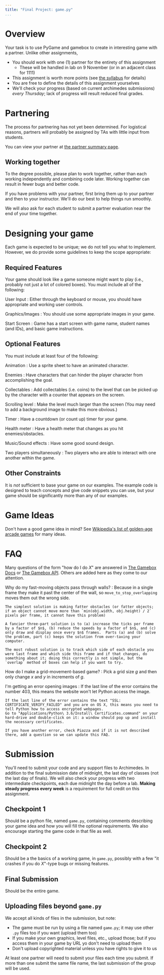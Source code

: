```yaml
---
title: "Final Project: game.py"
...
```


# Overview

Your task is to use PyGame and gamebox to create in interesting game with a partner.
Unlike other assignments,

-   You should work with one (1) partner for the entirety of this assignment
    -   These will be handled in lab on 9 November (or in an adjacent class for 1111)
-   This assignment is worth more points (see [the syllabus](syllabus.html) for details)
-   You are free to define the details of this assignment yourselves
-   We'll check your progress (based on current archimedes submissions) *every Thursday*; lack of progress will result reduced final grades.

# Partnering

The process for partnering has not yet been determined.
For logistical reasons, partners will probably be assigned by TAs with little input from students.

You can view your partner at [the partner summary page](https://archimedes.cs.virginia.edu/cs1110/partners.php).


<!--

## Recording a partner.

Create a "new file" in PyCharm named `partner.txt`.  In it put *only* the computing ID and name of your partner, like so:

````
lat7h
Luther Tychonievich
````

Submit it as one of your files for this assignment on [Archimedes](https://archimedes.cs.virginia.edu/cs1110/).
This assignment lets you submit several files; this is one of them.

The due date for `partner.txt` is Thursday 13 April 2017 (lab that day will help you if you don't have one before then).
You and your partner *must* both have each other's IDs in your submitted `partner.txt`s by Friday morning.

You can see if your partner submission worked by visiting [the partner summary page](https://archimedes.cs.virginia.edu/cs1110/partners.php).

If you want to work alone or need a group of three, your lab TA (or Professor Dill for 1111) can help you understand how to submit that.  Groups of three will only be approved in the event of an odd number of unmatched people.

Preferably, you'll pick a partner within your same lab section, but that is not strictly required.

-->

## Working together

To the degree possible, please plan to work together, rather than each working independently and combining code later.
Working together can result in fewer bugs and better code.

If you have problems with your partner, first bring them up to your partner and then to your instructor.
We'll do our best to help things run smoothly.

We will also ask for each student to submit a partner evaluation near the end of your time together.

# Designing your game

Each game is expected to be unique; we do not tell you what to implement.
However, we do provide some guidelines to keep the scope appropriate:

## Required Features

Your game should look like a game someone might want to play (i.e., probably not just a lot of colored boxes).
You must include all of the following:

User Input
:   Either through the keyboard or mouse, you should have appropriate and working user controls.

Graphics/Images
:   You should use some appropriate images in your game.

Start Screen
:   Game has a start screen with game name, student names (and IDs), and basic game instructions.

## Optional Features

You must include at least four of the following:

Animation
:   Use a sprite sheet to have an animated character.

Enemies
:   Have characters that can hinder the player character from accomplishing the goal.

Collectables
:   Add collectables (i.e. coins) to the level that can be picked up by the character with a counter that appears on the screen.

Scrolling level
:   Make the level much larger than the screen (You may need to add a background image to make this more obvious.)

Timer
:   Have a countdown (or count up) timer for your game.

Health meter
:   Have a health meter that changes as you hit enemies/obstacles.

Music/Sound effects
:   Have some good sound design.

Two players simultaneously
:   Two players who are able to interact with one another within the game.

## Other Constraints

It is *not* sufficient to base your game on our examples.
The example code is designed to teach concepts and give code snippets you can use,
but your game should be significantly more than any of our examples.

# Game Ideas

Don't have a good game idea in mind?
See [Wikipedia's list of golden-age arcade games](https://en.wikipedia.org/wiki/Golden_age_of_arcade_video_games#List_of_popular_arcade_games) for many ideas.

# FAQ

Many questions of the form "how do I do *X*" are answered in [The Gamebox Docs](code/gamebox/gamebox.pdf) or [The Gamebox API](gamebox.html).
Others are added here as they come to our attention.

Why do my fast-moving objects pass through walls?
:   Because in a single frame they make it past the center of the wall, so `move_to_stop_overlapping` moves them out the wrong side.

    The simplest solution is making fatter obstacles (or fatter objects; if an object cannot move more than `min(obj.width, obj.height) / 2` pixels per frame, it cannot have this problem)
    
    A fancier three-part solution is to (a) increase the ticks per frame by a factor of $n$, (b) reduce the speeds by a factor of $n$, and (c) only draw and display once every $n$ frames.  Parts (a) and (b) solve the problem, part (c) keeps the solution from over-taxing your computer.
    
    The most robust solution is to track which side of each obstacle you were last frame and which side this frame and if that changes, do something about it; doing this correctly is not simple, but the `overlap` method of boxes can help if you want to try.

How do I make a grid-movement-based game?
:   Pick a grid size $g$ and then only change $x$ and $y$ in increments of $g$.

I'm getting an error opening images
:   If the last line of the error contains the number 403, this means the website won't let Python access the image.
    
    If the last line of the error contains the text "SSL: CERTIFICATE_VERIFY_FAILED" and you are on OS X, this means you need to tell Python how to access encrypted webpages.
    Go to "Applications/Python\ 3.6/Install\ Certificates.command" on your hard-drive and double-click on it: a window should pop up and install the necessary certificates.
    
    If you have another error, check Piazza and if it is not described there, add a question so we can update this FAQ.

# Submission

You'll need to submit your code and any support files to Archimedes.
In addition to the final submission date of midnight, the last day of classes (not the last day of finals).
We will also check your progress with two intermediate checkpoints, each due midnight the day before a lab.
**Making steady progress every week** is a requirement for full credit on this assignment.

## Checkpoint 1

Should be a python file, named `game.py`, containing comments describing your game idea and how you will fill the optional requirements.  We also encourage starting the game code in that file as well.

## Checkpoint 2

Should be a the basics of a working game, in `game.py`, possibly with a few "it crashes if you do *X*"-type bugs or missing features.

## Final Submission

Should be the entire game.

## Uploading files beyond `game.py`

We accept all kinds of files in the submission, but note:

-   The game must be run by using a file named `game.py`; it may use other `.py` files too if you want (upload them too)
-   If you make your own graphics, level files, etc., upload those; but if you access them in your game by URL yo don't need to upload them
-   Don't upload copyrighted material unless you have rights to give it to us

At least one partner will need to submit your files each time you submit.
If more than one submit the same file name, the last submission of the group will be used.

